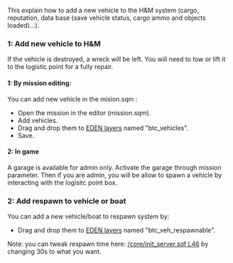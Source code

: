This explain how to add a new vehicle to the H&M system (cargo, reputation, data base (save vehicle status, cargo ammo and objects loaded)...).

### 1: Add new vehicle to H&M
If the vehicle is destroyed, a wreck will be left. You will need to tow or lift it to the logistic point for a fully repair.
#### 1: By mission editing:
You can add new vehicle in the mision.sqm :
- Open the mission in the editor (mission.sqm).
- Add vehicles.
- Drag and drop them to [EDEN layers](https://community.bistudio.com/wiki/Eden_Editor:_Layer) named "btc_vehicles".
- Save.

#### 2: In game
A garage is available for admin only. Activate the garage through mission parameter. Then if you are admin, you will be allow to spawn a vehicle by interacting with the logisitc point box.

### 2: Add respawn to vehicle or boat

You can add a new vehicle/boat to respawn system by:
- Drag and drop them to [EDEN layers](https://community.bistudio.com/wiki/Eden_Editor:_Layer) named "btc_veh_respawnable".

Note: you can tweak respawn time here: [/core/init_server.sqf L46](https://github.com/Vdauphin/HeartsAndMinds/blob/master/%3DBTC%3Dco%4030_Hearts_and_Minds.Altis/core/init_server.sqf#L46) by changing 30s to what you want.
